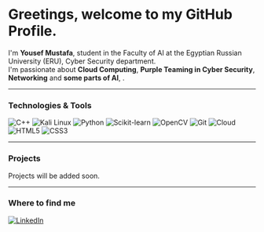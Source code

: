<h1>Greetings, welcome to my GitHub Profile.</h1>

<p>
I'm <b>Yousef Mustafa</b>, student in the Faculty of AI at the Egyptian Russian University (ERU), Cyber Security department.  
<br> I'm passionate about <b>Cloud Computing</b>, <b>Purple Teaming in Cyber Security</b>, <b>Networking</b> and <b>some parts of AI</b>, </b>.
</p>

---

<h3>Technologies & Tools</h3>
<p>
  <img alt="C++" src="https://img.shields.io/badge/-C++-00599C?style=for-the-badge&logo=c%2B%2B&logoColor=white" />
  <img alt="Kali Linux" src="https://img.shields.io/badge/-Kali%20Linux-557C94?style=for-the-badge&logo=kalilinux&logoColor=white" />

  <img alt="Python" src="https://img.shields.io/badge/-Python-3776AB?style=for-the-badge&logo=python&logoColor=white" />
  <img alt="Scikit-learn" src="https://img.shields.io/badge/-Scikit--learn-F7931E?style=for-the-badge&logo=scikit-learn&logoColor=white" />
  <img alt="OpenCV" src="https://img.shields.io/badge/-OpenCV-5C3EE8?style=for-the-badge&logo=opencv&logoColor=white" />

  <img alt="Git" src="https://img.shields.io/badge/-Git-F05032?style=for-the-badge&logo=git&logoColor=white" />
  <img alt="Cloud" src="https://img.shields.io/badge/-Cloud_Computing-4285F4?style=for-the-badge&logo=google-cloud&logoColor=white" />

  <img alt="HTML5" src="https://img.shields.io/badge/-HTML5-E34F26?style=for-the-badge&logo=html5&logoColor=white" />
  <img alt="CSS3" src="https://img.shields.io/badge/-CSS3-1572B6?style=for-the-badge&logo=css3&logoColor=white" />

</p>

---

<h3>Projects</h3>
<p>
Projects will be added soon.
</p>

---

<h3>Where to find me</h3>
<p>
  <a href="https://eg.linkedin.com/in/yousef-saleh-876b3a1b7?trk=people-guest_people_search-card" target="_blank">
    <img alt="LinkedIn" src="https://img.shields.io/badge/LinkedIn-0A66C2?style=for-the-badge&logo=linkedin&logoColor=white" />
  </a>
</p>
